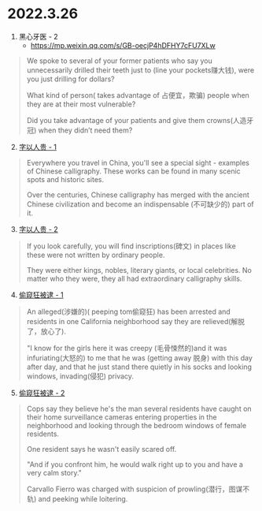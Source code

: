 # 2022.3.26

1. 黑心牙医 - 2
   - https://mp.weixin.qq.com/s/GB-oecjP4hDFHY7cFU7XLw


> We spoke to several of your former patients who say you unnecessarily drilled their teeth just to (line your pockets赚大钱), were you just drilling for dollars?
>
> What kind of person( takes advantage of 占便宜，欺骗) people when they are at their most vulnerable? 
>
> Did you take advantage of your patients and give them crowns(人造牙冠) when they didn’t need them?

2. [字以人贵 - 1](https://mp.weixin.qq.com/mp/audio?t=pages/audio_detail&scene=1&__biz=Mzg4NjczNzgyMg==&mid=2247484167&idx=1&sn=b333b8343c47c9a7a2c7af81bfd620f8&voice_id=Mzg4NjczNzgyMl8yMjQ3NDg0MTY1&_wxindex_=0#wechat_redirect)

> Everywhere you travel in China, you'll see a special sight - examples of Chinese calligraphy. These works can be found in many scenic spots and historic sites. 
>
> Over the centuries, Chinese calligraphy has merged with the ancient Chinese civilization and become an indispensable (不可缺少的) part of it. 

3. [字以人贵 - 2](https://mp.weixin.qq.com/mp/audio?t=pages/audio_detail&scene=1&__biz=Mzg4NjczNzgyMg==&mid=2247484167&idx=1&sn=8a77e96819ce169631ca66183d0d1db2&voice_id=Mzg4NjczNzgyMl8yMjQ3NDg0MTY2&_wxindex_=1#wechat_redirect)

> If you look carefully, you will find inscriptions(碑文) in places like these were not written by ordinary people. 
>
> They were either kings, nobles, literary giants, or local celebrities. No matter who they were, they all had extraordinary calligraphy skills. 

4. [偷窥狂被逮 - 1](https://mp.weixin.qq.com/mp/audio?_wxindex_=0&scene=104&__biz=MzAwMzk0OTQ1Mw==&mid=2247503180&idx=1&voice_id=MzAwMzk0OTQ1M18yMjQ3NTAzMTc4&sn=3d918f3bc78d2a6e49e6da4e31c31b54#wechat_redirect)

>An alleged(涉嫌的)( peeping tom偷窥狂) has been arrested and residents in one California neighborhood say they are relieved(解脱了，放心了). 
>
>"I know for the girls here it was creepy (毛骨悚然的)and it was infuriating(大怒的) to me that he was (getting away 脱身) with this day after day, and that he just stand there quietly in his socks and looking windows, invading(侵犯) privacy.

5. [偷窥狂被逮 - 2](https://mp.weixin.qq.com/mp/audio?_wxindex_=1&scene=104&__biz=MzAwMzk0OTQ1Mw==&mid=2247503180&idx=1&voice_id=MzAwMzk0OTQ1M18yMjQ3NTAzMTc5&sn=dcd723a79cfaf805d1bb6cf48d656334#wechat_redirect)

> Cops say they believe he's the man several residents have caught on their home surveillance cameras entering properties in the neighborhood and looking through the bedroom windows of female residents. 
>
> One resident says he wasn't easily scared off.
>
> "And if you confront him, he would walk right up to you and have a very calm story."
>
> Carvallo Fierro was charged with suspicion of prowling(潜行，图谋不轨) and peeking while loitering. 

